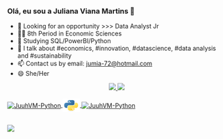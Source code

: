 ### Olá, eu sou a Juliana Viana Martins 👋

- 🔭 Looking for an opportunity >>> Data Analyst Jr
- 👨‍🎓 8th Period in Economic Sciences
- 🌱 Studying SQL/PowerBI/Python
- 💬 I talk about #economics, #innovation, #datascience, #data analysis and #sustainability
- 📫 Contact us by email: jumia-72@hotmail.com
- 😄 She/Her

<div align="center">
<a href="https://github.com/JuuhVM">
<img height="170em" src="https://github-readme-stats.vercel.app/api?username=JuuhVM&show_icons=true&theme=dracula&include_all_commits=true&count_private=true"/>
<img height="170em" src="https://github-readme-stats.vercel.app/api/top-langs/?username=JuuhVM&layout=compact&langs_count=7&theme=dracula"/>
</div>

<div style="display: inline_block"><br>
<img align="center" alt="JuuhVM-Python" height="30" width="40" src="https://cdn.jsdelivr.net/gh/devicons/devicon/icons/vscode/vscode-original.svg" />
<img align="center" alt="JuuhVM-Python" height="30" width="40" src="https://raw.githubusercontent.com/devicons/devicon/master/icons/python/python-original.svg">
<img align="center" alt="JuuhVM-Python" height="30" width="40" src="https://cdn.jsdelivr.net/gh/devicons/devicon/icons/spss/spss-plain.svg" />

##

<div> 

<a href="https://www.linkedin.com/in/juliana-viana-martins/" target="_blank"><img src="https://img.shields.io/badge/-LinkedIn-%230077B5?style=for-the-badge&logo=linkedin&logoColor=white" target="_blank"></a> 
  
</div>
